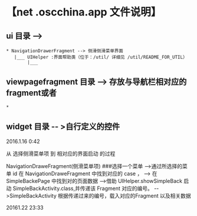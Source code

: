 #   【net .oscchina.app 文件说明】 #
## ui 目录 -->
    * NavigationDrawerFragment --> 侧滑侧滑菜单界面
       |___ UIHelper :界面帮助类（位于：/util/ 详细见 /util/README_FOR_UTIL）
            |___

## viewpagefragment 目录 --> 存放与导航栏相对应的fragment或者
    *
## widget 目录 -- >自行定义的控件


2016.1.16 0:42

从 选择侧滑菜单项 到 相对应的界面启动 的过程

NavigationDraweFragment(侧滑菜单项)
    ###选择一个菜单
       -->通过所选择的菜单 id 在 NavigationDraweFragment 中找到对应的 case ，
       --> 在 SimpleBackePage 中找到对的页面数据
       -->借助 UIHelper.showSimpleBack 启动 SimpleBackActivity.class,并传递该 Fragment 对应的编号。
       -->SimpleBackActivity 根据传递过来的编号，载入对应的Fragment 以及相关数据

20161.22 23:33
